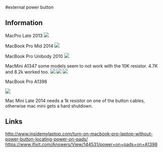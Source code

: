 #external power button

## Information
MacPro Late 2013
![](https://raw.githubusercontent.com/antimodular/external-power-button/master/power_button_macpro_late2013_b.jpg)

MacBook Pro Mid 2014
![](https://raw.githubusercontent.com/antimodular/external-power-button/master/power_button_macbookpro_mid2014.jpeg)

MacBook Pro Unibody 2010
![](https://raw.githubusercontent.com/antimodular/external-power-button/master/power_button_macbookpro_unibody_2010.jpeg)

MacMini A1347
some models seem to not work with the 10K resistor. 4.7K and 8.2k worked too.
![](https://github.com/antimodular/external-power-button/blob/master/mac_mini_A1347.jpg)
![](https://github.com/antimodular/external-power-button/blob/master/mac_mini_A1347_2.jpg)
![](https://github.com/antimodular/external-power-button/blob/master/mac_mini_A1347._3jpg)

MacBook Pro A1398

![](https://github.com/antimodular/external-power-button/blob/master/MBP_A1398.jpeg)

Mac Mini Late 2014
needs a 1k resistor on one of the button cables, otherwise mac mini gets a hard shutdown.
## Links
<http://www.insidemylaptop.com/turn-on-macbook-pro-laptop-without-power-button-locating-power-on-pads/>
<https://www.ifixit.com/Answers/View/144531/power+on+pads+on+A1398>
